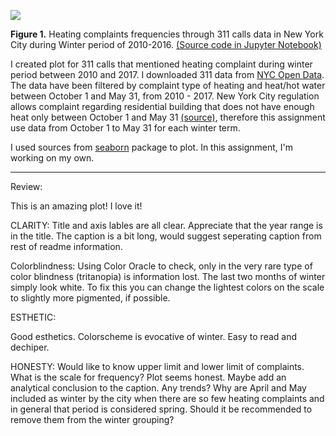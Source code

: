 ![](https://github.com/ninanrh/PUI2017_nn1221/blob/master/HW8_nn1221/HW8.png)

**Figure 1.** Heating complaints frequencies through 311 calls data in New York City during Winter period of 2010-2016. 
[(Source code in Jupyter Notebook)](https://github.com/ninanrh/PUI2017_nn1221/blob/master/HW8_nn1221/HW8.ipynb)

I created plot for 311 calls that mentioned heating complaint during winter period between 2010 and 2017. 
I downloaded 311 data from [NYC Open Data](https://nycopendata.socrata.com/Social-Services/311-Service-Requests-from-2010-to-Present/erm2-nwe9/data). 
The data have been filtered by complaint type of heating and heat/hot water between October 1 and May 31, from 2010 - 2017. 
New York City regulation allows complaint regarding residential building that does not have enough heat only between October 1 and May 31 [(source)](http://www1.nyc.gov/site/hpd/owners/heat-hot-water.page), therefore this assignment use data from October 1 to May 31 for each winter term.

I used sources from [seaborn](https://seaborn.pydata.org/generated/seaborn.heatmap.html) package to plot. In this assignment, I'm working on my own.



----
Review:

This is an amazing plot! I love it!

CLARITY: 
Title and axis lables are all clear. Appreciate that the year range is in the title. The caption is a bit long, would suggest seperating caption from rest of readme information.  

Colorblindness: Using Color Oracle to check, only in the very rare type of color blindness (tritanopia) is information lost. The last two months of winter simply look white. To fix this you can change the lightest colors on the scale to slightly more pigmented, if possible. 

ESTHETIC:

Good esthetics. Colorscheme is evocative of winter. Easy to read and dechiper. 

HONESTY: 
Would like to know upper limit and lower limit of complaints. What is the scale for frequency? Plot seems honest. 
Maybe add an analytical conclusion to the caption. Any trends? Why are April and May included as winter by the city when there are so few heating complaints and in general that period is considered spring. Should it be recommended to remove them from the winter grouping? 

